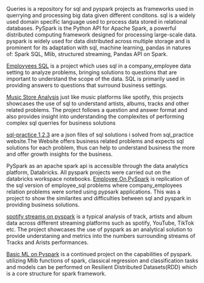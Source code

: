 Queries is a repository for sql and pyspark projects as frameworks used in querrying and processing big data given different conditons. sql is a widely used domain specific language used to process data stored in
relational databases.
PySpark is the Python API for Apache Spark, a powerful distributed computing framework designed for processing large-scale data. pyspark is widely used for data distributed across multiple storage and is prominent for its adaptation with sql, machine learning, pandas in natures of: Spark SQL, Mlib, structured streaming, Pandas API on Spark. 

[Employyees SQL]() is a project which uses sql in a company_employee data setting to analyze problems, bringing solutions to questions that are important to understand the scope of the data. SQL is primarily used
in providing answers to questions that surround business settings. 

[Music Store Analysis]() just like music platforms like spotify, this projects showcases the use of sql to understand artists, albums, tracks and other related problems. The project follows a question and answer
format and also provides insight into understanding the complexites of performing complex sql querries for business solutions

[sql-practice 1,2,3]() are a json files of sql solutions i solved from sql_practice website.The Website offers business related problems and expects sql solutions for each problem, thus can help to understand
business the more and offer growth insights for the business.

PySpark as an apache spark api is accessible through the data analytics platform, Databricks. All pyspark projects were carried out on the databricks workspace notebooks.
[Employee On PySpark]() is replication of the sql version of employee_sql problems where company_employees relation problems were sorted using pypsark applications. This was a project to show the similarites and difficulties between sql and pyspark in providing business solutions. 

[spotify streams on pyspark]() is a typical analysis of track, artists and album data across different streaming platforms such as spotify, YouTube, TikTok etc. The project showcases the use of pyspark
as an analytical solution to provide understaning and metrics into the numbers surrounding streams of Tracks and Arists performances.

[Basic ML on Pyspark]() is a continued project on the capabilities of pyspark. utilizing Mlib functions of spark, classical regression and classification tasks and models can be performed on Resilient Distributed Datasets(RDD) which is a core structure for spark framework.

